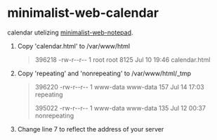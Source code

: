 # minimalist-web-calendar
calendar utelizing [minimalist-web-notepad](https://github.com/pereorga/minimalist-web-notepad).

1. Copy 'calendar.html' to /var/www/html
   > 396218 -rw-r--r-- 1 root     root     8125 Jul 10 19:46 calendar.html

2. Copy 'repeating' and 'nonrepeating' to /var/www/html/_tmp
   > 396220 -rw-r--r-- 1 www-data www-data  157 Jul 14 17:03 repeating
   >
   > 395022 -rw-r--r-- 1 www-data www-data  135 Jul 12 00:37 nonrepeating

3. Change line 7 to reflect the address of your server
